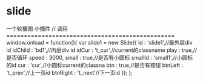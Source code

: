 # slide
一个轮播图 小插件
// 调用================================================
window.onload = function(){
	var slide1 = new Slide({
		id : 'slide1',//最外层div id
		idChild : 'bd1',//内层div id
		idCur : 't_cur',//current的classname
		play : true,//是否循环
		speed : 3000,
		small : true,//是否有小圆标
		smallId : 'small1',//小圆标的id
		cur : 'cur',//小圆标current的classna
		btn : true,//是否有按钮
		btnLeft : 't_prev',//上一页id
		btnRight : 't_next'//下一页id
	});
};
